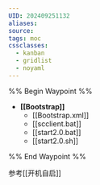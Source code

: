 ```yaml
---
UID: 202409251132
aliases: 
source: 
tags: moc
cssclasses:
  - kanban 
  - gridlist 
  - noyaml
--- 
```


%% Begin Waypoint %%
- **[[Bootstrap]]**
	- [[Bootstrap.xml]]
	- [[scclient.bat]]
	- [[start2.0.bat]]
	- [[start2.0.sh]]

%% End Waypoint %%

参考[[开机自启]]